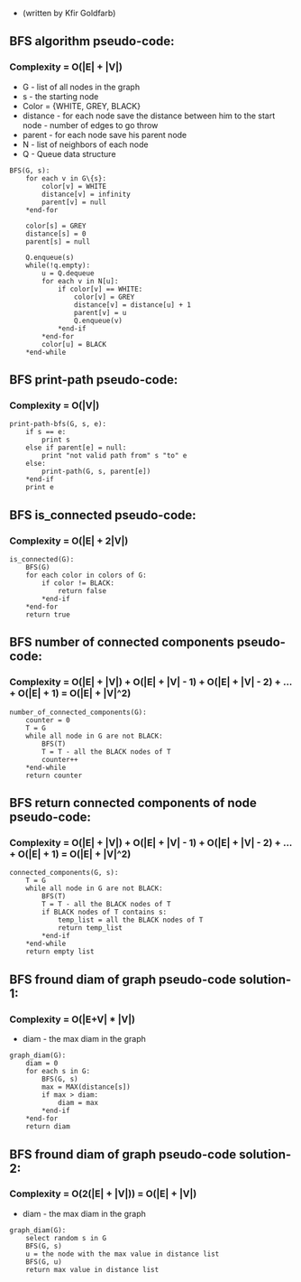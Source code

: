 * (written by Kfir Goldfarb)

## BFS algorithm pseudo-code:
### Complexity = O(|E| + |V|)

* G - list of all nodes in the graph
* s - the starting node
* Color = {WHITE, GREY, BLACK}
* distance - for each node save the distance between him to the start node - number of edges to go throw
* parent - for each node save his parent node
* N - list of neighbors of each node
* Q - Queue data structure

```
BFS(G, s):
    for each v in G\{s}:
        color[v] = WHITE
        distance[v] = infinity
        parent[v] = null
    *end-for

    color[s] = GREY
    distance[s] = 0
    parent[s] = null
    
    Q.enqueue(s)
    while(!q.empty):
        u = Q.dequeue
        for each v in N[u]:
            if color[v] == WHITE:
                color[v] = GREY
                distance[v] = distance[u] + 1
                parent[v] = u
                Q.enqueue(v)
            *end-if
        *end-for
        color[u] = BLACK
    *end-while
```


## BFS print-path pseudo-code:
### Complexity = O(|V|)

```
print-path-bfs(G, s, e):
    if s == e:
        print s
    else if parent[e] = null:
        print "not valid path from" s "to" e
    else:
        print-path(G, s, parent[e])
    *end-if
    print e
```

## BFS is_connected pseudo-code:
### Complexity = O(|E| + 2|V|)

```
is_connected(G):
    BFS(G)
    for each color in colors of G:
        if color != BLACK:
            return false
        *end-if
    *end-for
    return true
```

## BFS number of connected components pseudo-code:
### Complexity = O(|E| + |V|) + O(|E| + |V| - 1) + O(|E| + |V| - 2) + ... + O(|E| + 1) = O(|E| + |V|^2)

```
number_of_connected_components(G):
    counter = 0
    T = G
    while all node in G are not BLACK:
        BFS(T)
        T = T - all the BLACK nodes of T
        counter++
    *end-while
    return counter 
```

## BFS return connected components of node pseudo-code:
### Complexity = O(|E| + |V|) + O(|E| + |V| - 1) + O(|E| + |V| - 2) + ... + O(|E| + 1) = O(|E| + |V|^2)

```
connected_components(G, s):
    T = G
    while all node in G are not BLACK:
        BFS(T)
        T = T - all the BLACK nodes of T
        if BLACK nodes of T contains s:
            temp_list = all the BLACK nodes of T
            return temp_list
        *end-if
    *end-while
    return empty list
```

## BFS fround diam of graph pseudo-code solution-1:
### Complexity = O(|E+V| * |V|)

* diam - the max diam in the graph

```
graph_diam(G):
    diam = 0
    for each s in G:
        BFS(G, s)
        max = MAX(distance[s])
        if max > diam:
            diam = max
        *end-if
    *end-for
    return diam
```

## BFS fround diam of graph pseudo-code solution-2:
### Complexity = O(2(|E| + |V|)) = O(|E| + |V|)

* diam - the max diam in the graph

```
graph_diam(G):
    select random s in G
    BFS(G, s)
    u = the node with the max value in distance list
    BFS(G, u)
    return max value in distance list    
```
